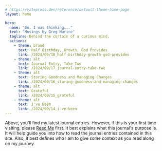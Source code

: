 ```yaml
---
# https://vitepress.dev/reference/default-theme-home-page
layout: home

hero:
  name: "So, I was thinking..."
  text: "Musings by Greg Marine"
  tagline: Behind the curtain of a curious mind.
  actions:
    - theme: brand
      text: Half Birthday, Growth, God Provides
      link: /2024/09/18_half-birthday-growth-god-provides
    - theme: alt
      text: Journal Entry, Take Two
      link: /2024/09/17_journal-entry-take-two
    - theme: alt
      text: Storing Goodness and Managing Changes
      link: /2024/09/16_storing-goodness-and-managing-changes
    - theme: alt
      text: Grateful
      link: /2024/09/15_grateful
    - theme: alt
      text: I've Been
      link: /2024/09/14_i-ve-been
---
```


Above, you'll find my latest journal entries. However, if this is your first time visiting, please [Read Me](read-me) first. It best explains what this journal's purpose is. It will help guide you into how to read the journal entries contained in this site. Also, it best defines who I am to give some context as you read along on my journey.